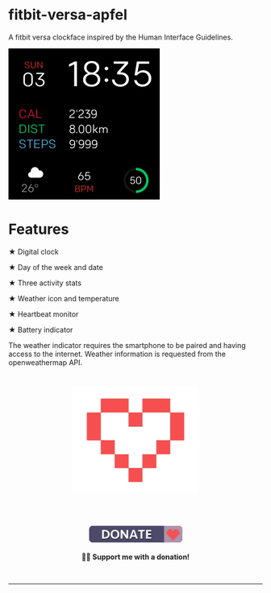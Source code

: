 # fitbit-versa-apfel
A fitbit versa clockface inspired by the Human Interface Guidelines.


![Screen Shot](screenshot.png)


# Features

★ Digital clock

★ Day of the week and date

★ Three activity stats

★ Weather icon and temperature

★ Heartbeat monitor

★ Battery indicator

The weather indicator requires the smartphone to be paired and having access to the internet.
Weather information is requested from the openweathermap API.

#
<h1 align="center">
	<img width="250" src="donation/heart3.png" alt="Donations"><p>
</h1>

<br>
<p align="center">
	<a href="https://www.paypal.com/cgi-bin/webscr?cmd=_s-xclick&hosted_button_id=FT39CVVHGJNW2"><img width="185" src="donation/badge.png" alt="Badge"></a>
	<br><br>
	<b>👨‍💻 Support me with a donation! </b>
</p>
<br>

---
